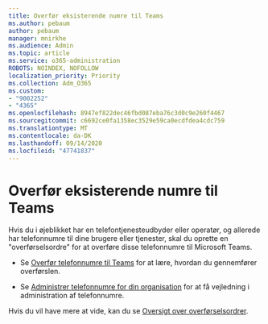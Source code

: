 ```yaml
---
title: Overfør eksisterende numre til Teams
ms.author: pebaum
author: pebaum
manager: mnirkhe
ms.audience: Admin
ms.topic: article
ms.service: o365-administration
ROBOTS: NOINDEX, NOFOLLOW
localization_priority: Priority
ms.collection: Adm_O365
ms.custom:
- "9002252"
- "4365"
ms.openlocfilehash: 8947ef822dec46fbd087eba76c3d0c9e260f4467
ms.sourcegitcommit: c6692ce0fa1358ec3529e59ca0ecdfdea4cdc759
ms.translationtype: MT
ms.contentlocale: da-DK
ms.lasthandoff: 09/14/2020
ms.locfileid: "47741837"
---
```

# <a name="port-existing-numbers-to-teams"></a>Overfør eksisterende numre til Teams

Hvis du i øjeblikket har en telefontjenesteudbyder eller operatør, og allerede har telefonnumre til dine brugere eller tjenester, skal du oprette en "overførselsordre" for at overføre disse telefonnumre til Microsoft Teams.

- Se [Overfør telefonnumre til Teams](https://docs.microsoft.com/microsoftteams/phone-number-calling-plans/transfer-phone-numbers-to-teams) for at lære, hvordan du gennemfører overførslen. 

- Se [Administrer telefonnumre for din organisation](https://docs.microsoft.com/microsoftteams/manage-phone-numbers-for-your-organization/manage-phone-numbers-for-your-organization) for at få vejledning i administration af telefonnumre. 

Hvis du vil have mere at vide, kan du se [Oversigt over overførselsordrer](https://docs.microsoft.com/MicrosoftTeams/phone-number-calling-plans/port-order-overview). 

